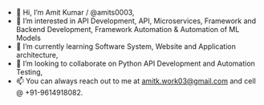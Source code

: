- 👋 Hi, I’m Amit Kumar / @amits0003,
- 👀 I’m interested in API Development, API, Microservices, Framework and Backend Development, Framework Automation & Automation of ML Models
- 🌱 I’m currently learning Software System, Website and Application architecture,
- 💞️ I’m looking to collaborate on Python API Development and Automation Testing,
- 📫 You can always reach out to me at amitk.work03@gmail.com and cell @ +91-9614918082.

<!---
amits0003/amits0003 is a ✨ special ✨ repository because its `README.md` (this file) appears on your GitHub profile.
You can click the Preview link to take a look at your changes.
--->
